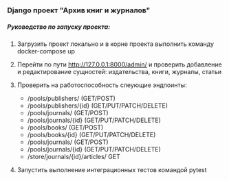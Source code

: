 ### Django проект "Архив книг и журналов"

##### Руководство по запуску проекта:
1. Загрузить проект локально и в корне проекта выполнить команду docker-compose up
2. Перейти по пути http://127.0.0.1:8000/admin/ и проверить добавление и редактирование сущностей: издательства, книги, журналы, статьи
3. Проверить на работоспособность слеующие эндпоинты:
    - /pools/publishers/ (GET/POST)
    - /pools/publishers/{id} (GET/PUT/PATCH/DELETE)
    - /pools/journals/ (GET/POST)
    - /pools/journals/{id} (GET/PUT/PATCH/DELETE)
    - /pools/books/ (GET/POST)
    - /pools/books/{id} (GET/PUT/PATCH/DELETE)
    - /pools/journals/ (GET/POST)
    - /pools/journals/{id} (GET/PUT/PATCH/DELETE)
    - /store/journals/{id}/articles/ GET

4. Запустить выполнение интеграционных тестов командой pytest
